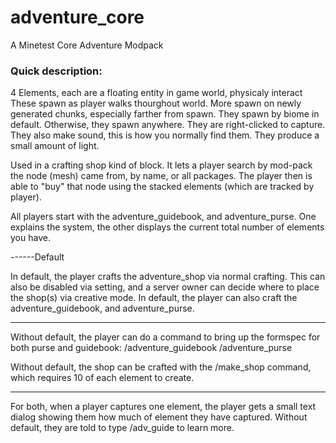 # adventure_core
A Minetest Core Adventure Modpack


### Quick description:

4 Elements, each are a floating entity in game world, physicaly interact
These spawn as player walks thourghout world. More spawn on newly generated chunks, especially farther from spawn. 
They spawn by biome in default. Otherwise, they spawn anywhere. They are right-clicked to capture. 
They also make sound, this is how you normally find them. They produce a small amount of light. 

Used in a crafting shop kind of block. It lets a player search by mod-pack the node (mesh) came from, by name, or all packages.
The player then is able to "buy" that node using the stacked elements (which are tracked by player).

All players start with the adventure_guidebook, and adventure_purse. One explains the system, the other displays the current total number of elements you have.

------Default

In default, the player crafts the adventure_shop via normal crafting. This can also be disabled via setting, and a server owner can decide where to place the shop(s) via creative mode. 
In default, the player can also craft the adventure_guidebook, and adventure_purse. 

--------

Without default, the player can do a command to bring up the formspec for both purse and guidebook:
/adventure_guidebook
/adventure_purse

Without default, the shop can be crafted with the /make_shop command, which requires 10 of each element to create. 

--------

For both, when a player captures one element, the player gets a small text dialog showing them how much of element they have captured. Without default, they are told to type /adv_guide to learn more. 





